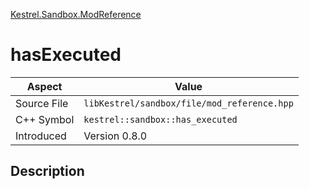 [Kestrel.Sandbox.ModReference](index)
# hasExecuted
| Aspect | Value |
| --- | --- |
| Source File | `libKestrel/sandbox/file/mod_reference.hpp` |
| C++ Symbol | `kestrel::sandbox::has_executed` |
| Introduced | Version 0.8.0 |
## Description

